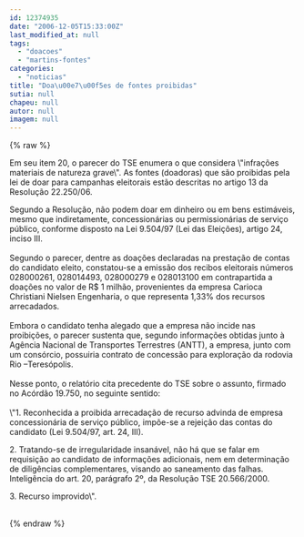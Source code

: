 ```yaml
---
id: 12374935
date: "2006-12-05T15:33:00Z"
last_modified_at: null
tags:
  - "doacoes"
  - "martins-fontes"
categories:
  - "noticias"
title: "Doa\u00e7\u00f5es de fontes proibidas"
sutia: null
chapeu: null
autor: null
imagem: null
---
```

{% raw %}
<p><B></p>
<p><P></B>Em seu&nbsp;item 20, o parecer do TSE&nbsp;enumera o que considera \"infrações materiais de natureza grave\". As fontes (doadoras) que são proibidas pela lei de doar para campanhas eleitorais estão descritas no artigo 13 da Resolução 22.250/06. </P></p>
<p><P>Segundo a Resolução, não podem doar em dinheiro ou em bens estimáveis, mesmo que indiretamente, concessionárias ou permissionárias de serviço público, conforme disposto na Lei 9.504/97 (Lei das Eleições), artigo 24, inciso III.<BR><BR>Segundo o parecer, dentre as doações declaradas na prestação de contas do candidato eleito, constatou-se a emissão dos recibos eleitorais números 028000261, 028014493, 028000279 e 028013100 em contrapartida a doações no valor de R$ 1 milhão, provenientes da empresa Carioca Christiani Nielsen Engenharia, o que representa 1,33% dos recursos arrecadados.<BR><BR>Embora o candidato tenha alegado que a empresa não incide nas proibições, o parecer sustenta que, segundo informações obtidas junto à Agência Nacional de Transportes Terrestres (ANTT), a empresa, junto com um consórcio, possuiria contrato de concessão para exploração da rodovia Rio –Teresópolis.<BR><BR>Nesse ponto, o relatório cita precedente do TSE sobre o assunto, firmado no Acórdão 19.750, no seguinte sentido:<BR><BR>\"1. Reconhecida a proibida arrecadação de recurso advinda de empresa concessionária de serviço público, impõe-se a rejeição das contas do candidato (Lei 9.504/97, art. 24, III). </P></p>
<p><P>2. Tratando-se de irregularidade insanável, não há que se falar em requisição ao candidato de informações adicionais, nem em determinação de diligências complementares, visando ao saneamento das falhas. Inteligência do art. 20, parágrafo 2º, da Resolução TSE 20.566/2000. </P></p>
<p><P>3. Recurso improvido\".<BR><BR></P> </p>
{% endraw %}